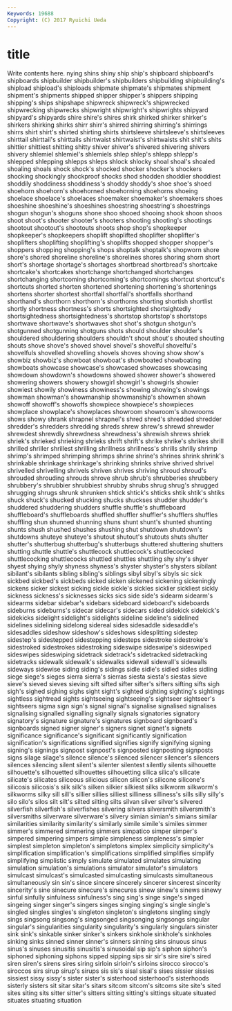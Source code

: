 ```yaml
---
Keywords: 19688 
Copyright: (C) 2017 Ryuichi Ueda
---
```


# title

Write contents here.
nying shins
shiny ship ship's shipboard shipboard's shipboards shipbuilder shipbuilder's shipbuilders shipbuilding
shipbuilding's shipload shipload's shiploads shipmate shipmate's shipmates shipment shipment's shipments
shipped shipper shipper's shippers shipping shipping's ships shipshape shipwreck shipwreck's
shipwrecked shipwrecking shipwrecks shipwright shipwright's shipwrights shipyard shipyard's shipyards shire
shire's shires shirk shirked shirker shirker's shirkers shirking shirks shirr
shirr's shirred shirring shirring's shirrings shirrs shirt shirt's shirted shirting
shirts shirtsleeve shirtsleeve's shirtsleeves shirttail shirttail's shirttails shirtwaist shirtwaist's shirtwaists
shit shit's shits shittier shittiest shitting shitty shiver shiver's shivered
shivering shivers shivery shlemiel shlemiel's shlemiels shlep shlep's shlepp shlepp's
shlepped shlepping shlepps shleps shlock shlocky shoal shoal's shoaled shoaling
shoals shock shock's shocked shocker shocker's shockers shocking shockingly shockproof
shocks shod shodden shoddier shoddiest shoddily shoddiness shoddiness's shoddy shoddy's
shoe shoe's shoed shoehorn shoehorn's shoehorned shoehorning shoehorns shoeing shoelace
shoelace's shoelaces shoemaker shoemaker's shoemakers shoes shoeshine shoeshine's shoeshines shoestring
shoestring's shoestrings shogun shogun's shoguns shone shoo shooed shooing shook
shoon shoos shoot shoot's shooter shooter's shooters shooting shooting's shootings
shootout shootout's shootouts shoots shop shop's shopkeeper shopkeeper's shopkeepers shoplift
shoplifted shoplifter shoplifter's shoplifters shoplifting shoplifting's shoplifts shopped shopper shopper's
shoppers shopping shopping's shops shoptalk shoptalk's shopworn shore shore's shored
shoreline shoreline's shorelines shores shoring shorn short short's shortage shortage's
shortages shortbread shortbread's shortcake shortcake's shortcakes shortchange shortchanged shortchanges shortchanging
shortcoming shortcoming's shortcomings shortcut shortcut's shortcuts shorted shorten shortened shortening
shortening's shortenings shortens shorter shortest shortfall shortfall's shortfalls shorthand shorthand's
shorthorn shorthorn's shorthorns shorting shortish shortlist shortly shortness shortness's shorts
shortsighted shortsightedly shortsightedness shortsightedness's shortstop shortstop's shortstops shortwave shortwave's shortwaves
shot shot's shotgun shotgun's shotgunned shotgunning shotguns shots should shoulder
shoulder's shouldered shouldering shoulders shouldn't shout shout's shouted shouting shouts
shove shove's shoved shovel shovel's shovelful shovelful's shovelfuls shovelled shovelling
shovels shoves shoving show show's showbiz showbiz's showboat showboat's showboated
showboating showboats showcase showcase's showcased showcases showcasing showdown showdown's showdowns
showed shower shower's showered showering showers showery showgirl showgirl's showgirls
showier showiest showily showiness showiness's showing showing's showings showman showman's
showmanship showmanship's showmen shown showoff showoff's showoffs showpiece showpiece's showpieces
showplace showplace's showplaces showroom showroom's showrooms shows showy shrank shrapnel
shrapnel's shred shred's shredded shredder shredder's shredders shredding shreds shrew
shrew's shrewd shrewder shrewdest shrewdly shrewdness shrewdness's shrewish shrews shriek
shriek's shrieked shrieking shrieks shrift shrift's shrike shrike's shrikes shrill
shrilled shriller shrillest shrilling shrillness shrillness's shrills shrilly shrimp shrimp's
shrimped shrimping shrimps shrine shrine's shrines shrink shrink's shrinkable shrinkage
shrinkage's shrinking shrinks shrive shrived shrivel shrivelled shrivelling shrivels shriven
shrives shriving shroud shroud's shrouded shrouding shrouds shrove shrub shrub's
shrubberies shrubbery shrubbery's shrubbier shrubbiest shrubby shrubs shrug shrug's shrugged
shrugging shrugs shrunk shrunken shtick shtick's shticks shtik shtik's shtiks
shuck shuck's shucked shucking shucks shuckses shudder shudder's shuddered shuddering
shudders shuffle shuffle's shuffleboard shuffleboard's shuffleboards shuffled shuffler shuffler's shufflers
shuffles shuffling shun shunned shunning shuns shunt shunt's shunted shunting
shunts shush shushed shushes shushing shut shutdown shutdown's shutdowns shuteye
shuteye's shutout shutout's shutouts shuts shutter shutter's shutterbug shutterbug's shutterbugs
shuttered shuttering shutters shutting shuttle shuttle's shuttlecock shuttlecock's shuttlecocked shuttlecocking
shuttlecocks shuttled shuttles shuttling shy shy's shyer shyest shying shyly
shyness shyness's shyster shyster's shysters sibilant sibilant's sibilants sibling sibling's
siblings sibyl sibyl's sibyls sic sick sickbed sickbed's sickbeds sicked
sicken sickened sickening sickeningly sickens sicker sickest sicking sickle sickle's
sickles sicklier sickliest sickly sickness sickness's sicknesses sicks sics side
side's sidearm sidearm's sidearms sidebar sidebar's sidebars sideboard sideboard's sideboards
sideburns sideburns's sidecar sidecar's sidecars sided sidekick sidekick's sidekicks sidelight
sidelight's sidelights sideline sideline's sidelined sidelines sidelining sidelong sidereal sides
sidesaddle sidesaddle's sidesaddles sideshow sideshow's sideshows sidesplitting sidestep sidestep's sidestepped
sidestepping sidesteps sidestroke sidestroke's sidestroked sidestrokes sidestroking sideswipe sideswipe's sideswiped
sideswipes sideswiping sidetrack sidetrack's sidetracked sidetracking sidetracks sidewalk sidewalk's sidewalks
sidewall sidewall's sidewalls sideways sidewise siding siding's sidings sidle sidle's
sidled sidles sidling siege siege's sieges sierra sierra's sierras siesta
siesta's siestas sieve sieve's sieved sieves sieving sift sifted sifter
sifter's sifters sifting sifts sigh sigh's sighed sighing sighs sight
sight's sighted sighting sighting's sightings sightless sightread sights sightseeing sightseeing's
sightseer sightseer's sightseers sigma sign sign's signal signal's signalise signalised
signalises signalising signalled signalling signally signals signatories signatory signatory's signature
signature's signatures signboard signboard's signboards signed signer signer's signers signet
signet's signets significance significance's significant significantly signification signification's significations signified
signifies signify signifying signing signing's signings signpost signpost's signposted signposting
signposts signs silage silage's silence silence's silenced silencer silencer's silencers
silences silencing silent silent's silenter silentest silently silents silhouette silhouette's
silhouetted silhouettes silhouetting silica silica's silicate silicate's silicates siliceous silicious
silicon silicon's silicone silicone's silicosis silicosis's silk silk's silken silkier
silkiest silks silkworm silkworm's silkworms silky sill sill's sillier sillies
silliest silliness silliness's sills silly silly's silo silo's silos silt
silt's silted silting silts silvan silver silver's silvered silverfish silverfish's
silverfishes silvering silvers silversmith silversmith's silversmiths silverware silverware's silvery simian
simian's simians similar similarities similarity similarity's similarly simile simile's similes
simmer simmer's simmered simmering simmers simpatico simper simper's simpered simpering
simpers simple simpleness simpleness's simpler simplest simpleton simpleton's simpletons simplex
simplicity simplicity's simplification simplification's simplifications simplified simplifies simplify simplifying simplistic
simply simulate simulated simulates simulating simulation simulation's simulations simulator simulator's
simulators simulcast simulcast's simulcasted simulcasting simulcasts simultaneous simultaneously sin sin's
since sincere sincerely sincerer sincerest sincerity sincerity's sine sinecure sinecure's
sinecures sinew sinew's sinews sinewy sinful sinfully sinfulness sinfulness's sing
sing's singe singe's singed singeing singer singer's singers singes singing
singing's single single's singled singles singles's singleton singleton's singletons singling
singly sings singsong singsong's singsonged singsonging singsongs singular singular's singularities
singularity singularity's singularly singulars sinister sink sink's sinkable sinker sinker's
sinkers sinkhole sinkhole's sinkholes sinking sinks sinned sinner sinner's sinners
sinning sins sinuous sinus sinus's sinuses sinusitis sinusitis's sinusoidal sip
sip's siphon siphon's siphoned siphoning siphons sipped sipping sips sir
sir's sire sire's sired siren siren's sirens sires siring sirloin
sirloin's sirloins sirocco sirocco's siroccos sirs sirup sirup's sirups sis
sis's sisal sisal's sises sissier sissies sissiest sissy sissy's sister
sister's sisterhood sisterhood's sisterhoods sisterly sisters sit sitar sitar's sitars
sitcom sitcom's sitcoms site site's sited sites siting sits sitter
sitter's sitters sitting sitting's sittings situate situated situates situating situation
